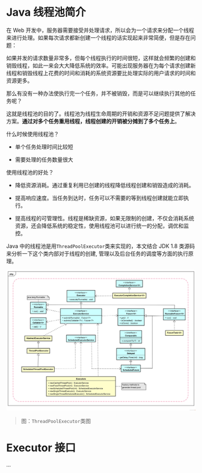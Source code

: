 # Java 线程池简介

在 Web 开发中，服务器需要接受并处理请求，所以会为一个请求来分配一个线程来进行处理。如果每次请求都新创建一个线程的话实现起来非常简便，但是存在问题：

如果并发的请求数量非常多，但每个线程执行的时间很短，这样就会频繁的创建和销毁线程，如此一来会大大降低系统的效率。可能出现服务器在为每个请求创建新线程和销毁线程上花费的时间和消耗的系统资源要比处理实际的用户请求的时间和资源更多。

那么有没有一种办法使执行完一个任务，并不被销毁，而是可以继续执行其他的任务呢？

这就是线程池的目的了。线程池为线程生命周期的开销和资源不足问题提供了解决方案。**通过对多个任务重用线程，线程创建的开销被分摊到了多个任务上**。

什么时候使用线程池？

- 单个任务处理时间比较短

- 需要处理的任务数量很大

使用线程池的好处？

- 降低资源消耗。通过重复利用已创建的线程降低线程创建和销毁造成的消耗。

- 提高响应速度。当任务到达时，任务可以不需要的等到线程创建就能立即执行。

- 提高线程的可管理性。线程是稀缺资源，如果无限制的创建，不仅会消耗系统资源，还会降低系统的稳定性，使用线程池可以进行统一的分配，调优和监控。

Java 中的线程池是用`ThreadPoolExecutor`类来实现的，本文结合 JDK 1.8 类源码来分析一下这个类内部对于线程的创建, 管理以及后台任务的调度等方面的执行原理。

![Concurrency-ThreadPool-1][Concurrency-ThreadPool-1]

> 图：`ThreadPoolExecutor`类图

# Executor 接口

...


[Concurrency-ThreadPool-1]: ../../images/Concurrency-ThreadPool-1.jpg

<!-- EOF -->
